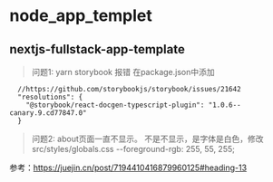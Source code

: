 # node_app_templet

## nextjs-fullstack-app-template
> 问题1: yarn storybook 报错
在package.json中添加
```
  //https://github.com/storybookjs/storybook/issues/21642
  "resolutions": {
    "@storybook/react-docgen-typescript-plugin": "1.0.6--canary.9.cd77847.0"
  }
```
> 问题2: about页面一直不显示。
不是不显示，是字体是白色，修改src/styles/globals.css
  --foreground-rgb: 255, 55, 255;



参考：https://juejin.cn/post/7194410416879960125#heading-13